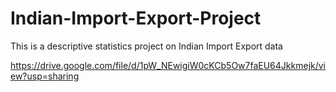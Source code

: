 # Indian-Import-Export-Project
This is a descriptive statistics project on Indian Import Export data

https://drive.google.com/file/d/1pW_NEwigiW0cKCb5Ow7faEU64Jkkmejk/view?usp=sharing
